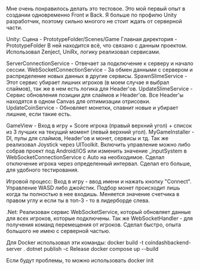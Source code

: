Мне очень понравилось делать это тестовое. Это мой первый опыт в создании одновременно Front и Back. Я больше по профилю Unity разработчик, поэтому сильно многого не стоит ждать от серверной части.

Unity:
Сцена - PrototypeFolder/Scenes/Game
Главная директория -  PrototypeFolder
В ней находится всё, что связано с данным проектом.
Использовал Zenject, UniRx, логику реализовал сервисами.
 
ServerConnectionService - Отвечает за подключение к серверу и начало сессии.
WebSocketConnectionService - За обмен данными с сервером и распределение новых данных в другие сервисы.
SpawnSlimeService - Этот сервис убирает лишних игроков (в моем случае я выбрал слаймов), так же в нем есть логика для Header'ов.
UpdateSlimeService - Сервис обновления позиции для слаймов и Header'ов. Все Header'ы находятся в одном Canvas для оптимизации отрисовки.
UpdateCoinService - Обновляет монетки, спавнит новые и убирает лишние, если такие есть.

GameView - Вход в игру + Score игрока (правый верхний угол) + список из 3 лучших на текущий момент (левый верхний угол).
MyGameInstaller - DI, пулы для слаймов, Header'ов и монет, сервисы и тд.
Так же реализовал Joystick через UIToolkit. Включить управление можно либо собрав проект под Android/iOS или изменить значение _inputSystem в WebSocketConnectionService с Auto на необходимое.
Сделал отключение игрока через определенный интервал. Сделал его больше, для удобного тестирования. 
 
Игровой процесс:
Вход в игру - ввод имени и нажать кнопку "Connect". Управление WASD либо джойстик. Подбор монет происходит лишь когда ты полностью в нее входишь. Меняется значение счетчика в правом углу и если ты в топ-3 - то в лидерборде слева.

.Net:
Реализован сервис WebSocketService, который обновляет данные для всех игроков, которые подключены.
Так же WebSocketHandler - для получения команд перемещения от игроков.
Сделал быстро, опыта большого не имею с серверной частью. 

Для Docker использовал эти команды:
docker build -t coindashbackend-server .
dotnet publish -c Release
docker compose up --build

Если будут проблемы, то можно использовать
docker init
